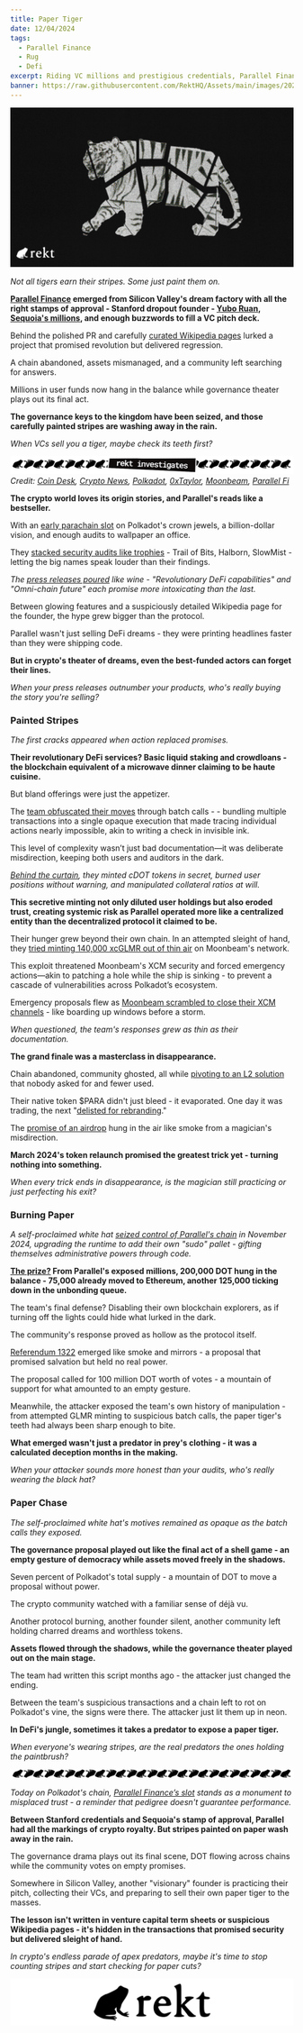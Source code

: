 ```yaml
---
title: Paper Tiger
date: 12/04/2024
tags:
  - Parallel Finance
  - Rug
  - Defi
excerpt: Riding VC millions and prestigious credentials, Parallel Finance secured an early Polkadot parachain slot, only to abandon their chain and mismanage assets. 200k DOT hangs in the balance while an empty governance proposal reveals months of deception.
banner: https://raw.githubusercontent.com/RektHQ/Assets/main/images/2023/01/paper-tiger-header.png
---
```

![](https://raw.githubusercontent.com/RektHQ/Assets/main/images/2023/01/paper-tiger-header.png)






_Not all tigers earn their stripes. Some just paint them on._

  

**[Parallel Finance](https://x.com/ParallelFi) emerged from Silicon Valley's dream factory with all the right stamps of approval - Stanford dropout founder - [Yubo Ruan](https://www.yuboruan.com/), [Sequoia's millions](https://www.coindesk.com/business/2021/11/08/sequoia-jumps-into-token-plays-with-investment-in-defi-project-parallel/), and enough buzzwords to fill a VC pitch deck.**

  

Behind the polished PR and carefully [curated Wikipedia pages](https://en.wikipedia.org/wiki/Yubo_Ruan) lurked a project that promised revolution but delivered regression.

  

A chain abandoned, assets mismanaged, and a community left searching for answers.

  

Millions in user funds now hang in the balance while governance theater plays out its final act.

  

**The governance keys to the kingdom have been seized, and those carefully painted stripes are washing away in the rain.**

  
_When VCs sell you a tiger, maybe check its teeth first?_

![](https://raw.githubusercontent.com/RektHQ/Assets/main/images/2021/09/rekt-investigates-linebreak.png)
_Credit: [Coin Desk](https://www.coindesk.com/business/2021/11/08/sequoia-jumps-into-token-plays-with-investment-in-defi-project-parallel), [Crypto News](https://cryptonews.com/exclusives/parallel-finance-founder-yubo-ruan-on-revolutionizing-defi-with-omni-chain-solution/), [Polkadot](https://polkadot.subsquare.io/referenda/1322?tab=call), [0xTaylor](https://x.com/0xTaylor_/status/1846973298703585566), [Moonbeam](https://forum.moonbeam.network/t/proposal-74-fast-track-proposal-to-secure-159k-glmr-in-response-to-potential-parallel-finance-chain-exploit/1898), [Parallel Fi](https://x.com/ParallelFi/status/1765921281084456968)_

  **The crypto world loves its origin stories, and Parallel's reads like a bestseller.**

  

With an [early parachain slot](https://parachains.info/details/parallel_finance) on Polkadot's crown jewels, a billion-dollar vision, and enough audits to wallpaper an office.

  

They [stacked security audits like trophies](https://docs.parallel.fi/parallel-finance-polkadot-app/security) - Trail of Bits, Halborn, SlowMist - letting the big names speak louder than their findings.

  

_The [press releases poured](https://cryptonews.com/exclusives/parallel-finance-founder-yubo-ruan-on-revolutionizing-defi-with-omni-chain-solution/) like wine - "Revolutionary DeFi capabilities" and "Omni-chain future" each promise more intoxicating than the last._

  

Between glowing features and a suspiciously detailed Wikipedia page for the founder, the hype grew bigger than the protocol.

  

Parallel wasn't just selling DeFi dreams - they were printing headlines faster than they were shipping code.

  

**But in crypto's theater of dreams, even the best-funded actors can forget their lines.**

  

_When your press releases outnumber your products, who's really buying the story you're selling?_

  
### Painted Stripes  
  

_The first cracks appeared when action replaced promises._

  

**Their revolutionary DeFi services? Basic liquid staking and crowdloans - the blockchain equivalent of a microwave dinner claiming to be haute cuisine.**

  

But bland offerings were just the appetizer.

  

The [team obfuscated their moves](https://polkadot.subsquare.io/referenda/1326) through batch calls - - bundling multiple transactions into a single opaque execution that made tracing individual actions nearly impossible, akin to writing a check in invisible ink.

  

This level of complexity wasn’t just bad documentation—it was deliberate misdirection, keeping both users and auditors in the dark.

  

_[Behind the curtain](https://polkadot.subsquare.io/referenda/1326), they minted cDOT tokens in secret, burned user positions without warning, and manipulated collateral ratios at will._
  
**This secretive minting not only diluted user holdings but also eroded trust, creating systemic risk as Parallel operated more like a centralized entity than the decentralized protocol it claimed to be.**

  

Their hunger grew beyond their own chain. In an attempted sleight of hand, they [tried minting 140,000 xcGLMR out of thin air](https://x.com/0xTaylor_/status/1846973298703585566) on Moonbeam's network.  
  
This exploit threatened Moonbeam's XCM security and forced emergency actions—akin to patching a hole while the ship is sinking - to prevent a cascade of vulnerabilities across Polkadot’s ecosystem.

  

Emergency proposals flew as [Moonbeam scrambled to close their XCM channels](https://forum.moonbeam.network/t/proposal-74-fast-track-proposal-to-secure-159k-glmr-in-response-to-potential-parallel-finance-chain-exploit/1898) - like boarding up windows before a storm.

  

_When questioned, the team's responses grew as thin as their documentation._

  

**The grand finale was a masterclass in disappearance.**

  

Chain abandoned, community ghosted, all while [pivoting to an L2 solution](https://x.com/ParallelFi/status/1765921281084456968) that nobody asked for and fewer used.

  

Their native token $PARA didn't just bleed - it evaporated. One day it was trading, the next "[delisted for rebranding](https://x.com/ParallelFi/status/1765921281084456968)."

  

The [promise of an airdrop](https://x.com/ParallelFi/status/1765921281084456968) hung in the air like smoke from a magician's misdirection.

  

**March 2024's token relaunch promised the greatest trick yet - turning nothing into something.**

  

_When every trick ends in disappearance, is the magician still practicing or just perfecting his exit?_

  
### Burning Paper  
  
_A self-proclaimed white hat [seized control of Parallel's chain](https://polkadot.subsquare.io/referenda/1322?tab=call) in November 2024, upgrading the runtime to add their own "sudo" pallet - gifting themselves administrative powers through code._

  

**[The prize?](https://polkadot.subsquare.io/referenda/1326) From Parallel's exposed millions, 200,000 DOT hung in the balance - 75,000 already moved to Ethereum, another 125,000 ticking down in the unbonding queue.**

  

The team's final defense? Disabling their own blockchain explorers, as if turning off the lights could hide what lurked in the dark.

  

The community's response proved as hollow as the protocol itself.

  

[Referendum 1322](https://polkadot.subsquare.io/referenda/1322?tab=call) emerged like smoke and mirrors - a proposal that promised salvation but held no real power.

  

The proposal called for 100 million DOT worth of votes - a mountain of support for what amounted to an empty gesture.

  

Meanwhile, the attacker exposed the team's own history of manipulation - from attempted GLMR minting to suspicious batch calls, the paper tiger's teeth had always been sharp enough to bite.

  

**What emerged wasn't just a predator in prey's clothing - it was a calculated deception months in the making.**

  

_When your attacker sounds more honest than your audits, who's really wearing the black hat?_

  
### Paper Chase  
  

_The self-proclaimed white hat's motives remained as opaque as the batch calls they exposed._

  

**The governance proposal played out like the final act of a shell game - an empty gesture of democracy while assets moved freely in the shadows.**

  

Seven percent of Polkadot's total supply - a mountain of DOT to move a proposal without power.

  

The crypto community watched with a familiar sense of déjà vu.

  

Another protocol burning, another founder silent, another community left holding charred dreams and worthless tokens.

  

**Assets flowed through the shadows, while the governance theater played out on the main stage.**

  

The team had written this script months ago - the attacker just changed the ending.

  

Between the team's suspicious transactions and a chain left to rot on Polkadot's vine, the signs were there. The attacker just lit them up in neon.

  

**In DeFi's jungle, sometimes it takes a predator to expose a paper tiger.**

  

_When everyone's wearing stripes, are the real predators the ones holding the paintbrush?_

![](https://raw.githubusercontent.com/RektHQ/Assets/main/images/2021/03/rekt-linebreak.png)





_Today on Polkadot's chain, [Parallel Finance’s slot](https://parachains.info/details/parallel_finance) stands as a monument to misplaced trust - a reminder that pedigree doesn't guarantee performance._

  

**Between Stanford credentials and Sequoia's stamp of approval, Parallel had all the markings of crypto royalty. But stripes painted on paper wash away in the rain.**

  

The governance drama plays out its final scene, DOT flowing across chains while the community votes on empty promises.

  

Somewhere in Silicon Valley, another "visionary" founder is practicing their pitch, collecting their VCs, and preparing to sell their own paper tiger to the masses.

  

**The lesson isn't written in venture capital term sheets or suspicious Wikipedia pages - it's hidden in the transactions that promised security but delivered sleight of hand.**

  

_In crypto's endless parade of apex predators, maybe it's time to stop counting stripes and start checking for paper cuts?_

![](https://raw.githubusercontent.com/RektHQ/Assets/main/images/2021/08/rekt-outline-conc.png)









